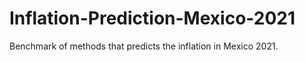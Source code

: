 # Inflation-Prediction-Mexico-2021
Benchmark of methods that predicts the inflation in Mexico 2021.
